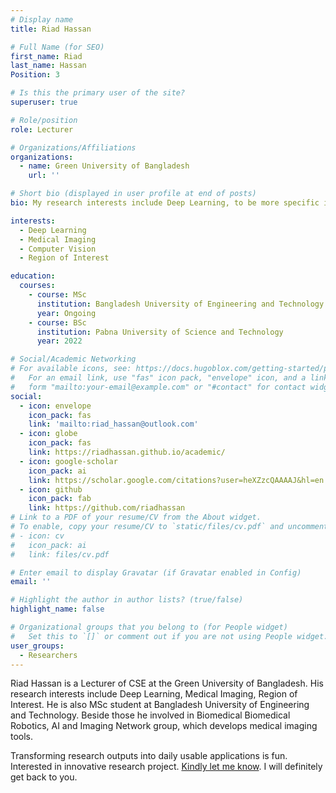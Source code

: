 ```yaml
---
# Display name
title: Riad Hassan

# Full Name (for SEO)
first_name: Riad
last_name: Hassan
Position: 3

# Is this the primary user of the site?
superuser: true

# Role/position
role: Lecturer

# Organizations/Affiliations
organizations:
  - name: Green University of Bangladesh
    url: ''

# Short bio (displayed in user profile at end of posts)
bio: My research interests include Deep Learning, to be more specific in Medical Imaging.

interests:
  - Deep Learning
  - Medical Imaging
  - Computer Vision
  - Region of Interest

education:
  courses:
    - course: MSc
      institution: Bangladesh University of Engineering and Technology (BUET)
      year: Ongoing
    - course: BSc
      institution: Pabna University of Science and Technology
      year: 2022

# Social/Academic Networking
# For available icons, see: https://docs.hugoblox.com/getting-started/page-builder/#icons
#   For an email link, use "fas" icon pack, "envelope" icon, and a link in the
#   form "mailto:your-email@example.com" or "#contact" for contact widget.
social:
  - icon: envelope
    icon_pack: fas
    link: 'mailto:riad_hassan@outlook.com'
  - icon: globe
    icon_pack: fas
    link: https://riadhassan.github.io/academic/
  - icon: google-scholar
    icon_pack: ai
    link: https://scholar.google.com/citations?user=heXZzcQAAAAJ&hl=en
  - icon: github
    icon_pack: fab
    link: https://github.com/riadhassan
# Link to a PDF of your resume/CV from the About widget.
# To enable, copy your resume/CV to `static/files/cv.pdf` and uncomment the lines below.
# - icon: cv
#   icon_pack: ai
#   link: files/cv.pdf

# Enter email to display Gravatar (if Gravatar enabled in Config)
email: ''

# Highlight the author in author lists? (true/false)
highlight_name: false

# Organizational groups that you belong to (for People widget)
#   Set this to `[]` or comment out if you are not using People widget.
user_groups:
  - Researchers
---
```


Riad Hassan is a Lecturer of CSE at the Green University of Bangladesh. His research interests include Deep Learning, Medical Imaging, Region of Interest. He  is also MSc student at Bangladesh University of Engineering and Technology. Beside those he involved in Biomedical Biomedical Robotics, AI and Imaging Network group, which develops medical imaging tools.

Transforming research outputs into daily usable applications is fun. Interested in innovative research project. [Kindly let me know](mailto:riad_hassan@outlook.com). I will definitely get back to you. 
